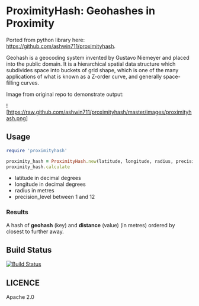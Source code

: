 # ProximityHash: Geohashes in Proximity

Ported from python library here: https://github.com/ashwin711/proximityhash.

Geohash is a geocoding system invented by Gustavo Niemeyer and placed into the public domain. It is a hierarchical
spatial data structure which subdivides space into buckets of grid shape, which is one of the many applications of
what is known as a Z-order curve, and generally space-filling curves.

Image from original repo to demonstrate output:

![https://raw.github.com/ashwin711/proximityhash/master/images/proximityhash.png]
   
## Usage

```ruby
require 'proximityhash'

proximity_hash = ProximityHash.new(latitude, longitude, radius, precision_level)
proximity_hash.calculate
```

* latitude in decimal degrees
* longitude in decimal degrees
* radius in metres
* precision_level between 1 and 12

### Results

A hash of **geohash** (key) and **distance** (value) (in metres)  ordered by closest to further away.

## Build Status

[![Build Status](https://travis-ci.org/OLIOEX/proximityhash.svg)](https://travis-ci.org/OLIOEX/proximityhash)

## LICENCE

Apache 2.0
